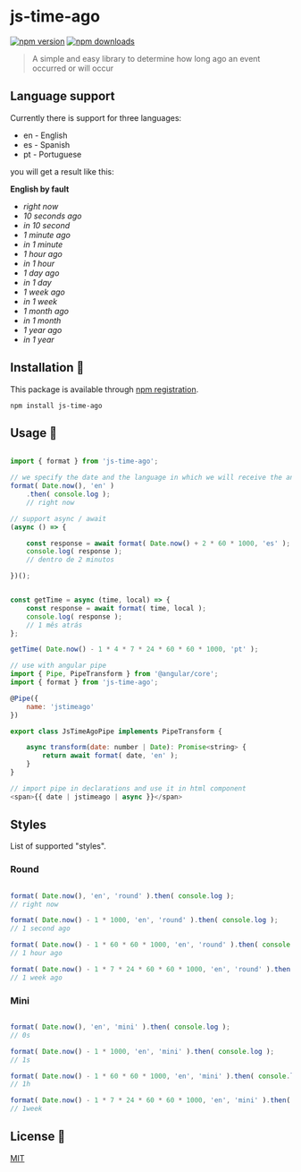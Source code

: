 # js-time-ago

[![npm version](https://img.shields.io/npm/v/js-time-ago.svg?style=flat-square)](https://www.npmjs.com/package/js-time-ago)
[![npm downloads](https://img.shields.io/npm/dw/js-time-ago.svg?style=flat-square)](https://www.npmjs.com/package/js-time-ago)

> A simple and easy library to determine how long ago an event occurred or will occur
## Language support

Currently there is support for three languages:
- en - English
- es - Spanish
- pt - Portuguese

you will get a result like this:

**English by fault**

- _right now_
- _10 seconds ago_
- _in 10 second_
- _1 minute ago_
- _in 1 minute_
- _1 hour ago_
- _in 1 hour_
- _1 day ago_
- _in 1 day_
- _1 week ago_
- _in 1 week_
- _1 month ago_
- _in 1 month_
- _1 year ago_
- _in 1 year_

## Installation 🔧

This package is available through [npm registration](https://www.npmjs.com/).

```
npm install js-time-ago
```


## Usage 🚀

```js

import { format } from 'js-time-ago';

// we specify the date and the language in which we will receive the answer
format( Date.now(), 'en' )
    .then( console.log );
    // right now

// support async / await
(async () => {

    const response = await format( Date.now() + 2 * 60 * 1000, 'es' );
    console.log( response );
    // dentro de 2 minutos

})();


const getTime = async (time, local) => {
    const response = await format( time, local ); 
    console.log( response );
    // 1 mês atrás
};

getTime( Date.now() - 1 * 4 * 7 * 24 * 60 * 60 * 1000, 'pt' );

// use with angular pipe
import { Pipe, PipeTransform } from '@angular/core';
import { format } from 'js-time-ago';

@Pipe({
    name: 'jstimeago'
})

export class JsTimeAgoPipe implements PipeTransform {

    async transform(date: number | Date): Promise<string> {
        return await format( date, 'en' );
    }
}

// import pipe in declarations and use it in html component
<span>{{ date | jstimeago | async }}</span>


```

## Styles

List of supported "styles".

### Round

```js

format( Date.now(), 'en', 'round' ).then( console.log );
// right now

format( Date.now() - 1 * 1000, 'en', 'round' ).then( console.log );
// 1 second ago

format( Date.now() - 1 * 60 * 60 * 1000, 'en', 'round' ).then( console.log );
// 1 hour ago

format( Date.now() - 1 * 7 * 24 * 60 * 60 * 1000, 'en', 'round' ).then( console.log );
// 1 week ago

```

### Mini

```js

format( Date.now(), 'en', 'mini' ).then( console.log );
// 0s

format( Date.now() - 1 * 1000, 'en', 'mini' ).then( console.log );
// 1s

format( Date.now() - 1 * 60 * 60 * 1000, 'en', 'mini' ).then( console.log );
// 1h

format( Date.now() - 1 * 7 * 24 * 60 * 60 * 1000, 'en', 'mini' ).then( console.log );
// 1week

```

## License 📄

  [MIT](LICENSE)